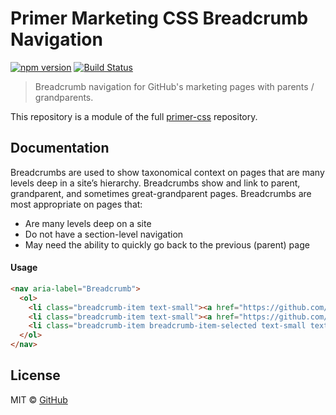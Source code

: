 # Primer Marketing CSS Breadcrumb Navigation

[![npm version](http://img.shields.io/npm/v/primer-breadcrumb.svg)](https://www.npmjs.org/package/primer-breadcrumb)
[![Build Status](https://travis-ci.org/primer/primer-css.svg?branch=master)](https://travis-ci.org/primer/primer-css)

> Breadcrumb navigation for GitHub's marketing pages with parents / grandparents.

This repository is a module of the full [primer-css][primer] repository.

## Documentation

<!-- %docs
title: Breadcrumbs
path: components/breadcrumb
status: Stable
-->

Breadcrumbs are used to show taxonomical context on pages that are many levels deep in a site’s hierarchy. Breadcrumbs show and link to parent, grandparent, and sometimes great-grandparent pages. Breadcrumbs are most appropriate on pages that:

- Are many levels deep on a site
- Do not have a section-level navigation
- May need the ability to quickly go back to the previous (parent) page

#### Usage

```html
<nav aria-label="Breadcrumb">
  <ol>
    <li class="breadcrumb-item text-small"><a href="https://github.com/business">Business</a></li>
    <li class="breadcrumb-item text-small"><a href="https://github.com/business/customers">Customers</a></li>
    <li class="breadcrumb-item breadcrumb-item-selected text-small text-gray" aria-current="page">MailChimp</li>
  </ol>
</nav>
```

<!-- %enddocs -->

## License

MIT &copy; [GitHub](https://github.com/)

[primer]: https://github.com/primer/primer
[primer-support]: https://github.com/primer/primer-support
[support]: https://github.com/primer/primer-support
[docs]: http://primercss.io/
[npm]: https://www.npmjs.com/
[install-npm]: https://docs.npmjs.com/getting-started/installing-node
[sass]: http://sass-lang.com/
